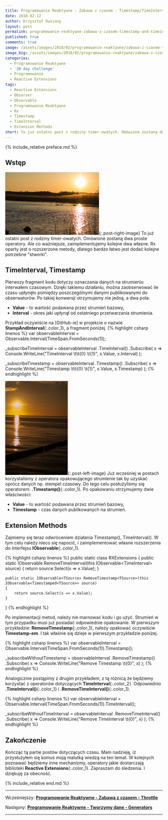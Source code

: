 ```yaml
---
title: Programowanie Reaktywne - Zabawa z czasem - Timestamp/TimeInterval.
date: 2018-02-12
author: Krzysztof Owsiany
layout: post
permalink: programowanie-reaktywne-zabawa-z-czasem-timestamp-and-timeinterval
published: true
comments: true        
image: /assets/images/2018/02/programowanie-reaktywne/zabawa-z-czasem-timestamp-and-timeinterval/post.jpg
image_big: /assets/images/2018/02/programowanie-reaktywne/zabawa-z-czasem-timestamp-and-timeinterval/post-big.jpg
categories:
  - Programowanie Reaktywne
  - '30 day challenge'
  - Programowanie
  - Reactive Extensions
tags:
  - Reactive Extensions
  - Observer
  - Observable
  - Programowanie Reaktywne
  - Rx
  - Timestamp
  - TimeInterval  
  - Extension Methods
short: To już ostatni post z rodziny timer-owatych. Omówione zostaną dwa proste operatory. Ale co ważniejsze, zaimplementujemy kolejne dwa własne. Rx oparty jest o rozszerzone metody, dlatego bardzo łatwo jest dodać kolejne potrzebne "stworki".
---
```

{% include_relative preface.md %}

## Wstęp
[![Reactive Extensions - Extension Methods][post]][post-big]{:.post-right-image}
To już ostatni post z rodziny timer-owatych. Omówione zostaną dwa proste operatory. Ale co ważniejsze, zaimplementujemy kolejne dwa własne. Rx oparty jest o rozszerzone metody, dlatego bardzo łatwo jest dodać kolejne potrzebne "stworki".

## TimeInterval, Timestamp
Pierwszy fragment kodu dotyczy oznaczania danych na strumieniu interwałem czasowym. Dzięki takiemu działaniu, można zaobserwować ile czasu upłynęło pomiędzy poszczególnymi danymi publikowanymi do obserwatorów.
Po takiej konwersji otrzymujemy nie jedną, a dwa pola:
* **Value** - to wartość podawana przez strumień bazowy,
* **Interval** - okres jaki upłynął od ostatniego przetwarzania strumienia.

Przykład oczywiście na [GitHub-ie] w projekcie o nazwie **StampAndInterval**{:.color_1}, a fragment poniżej.
{% highlight csharp linenos %}
var observableInterval = Observable.Interval(TimeSpan.FromSeconds(1));

_subscribeTimeInterval = observableInterval
	.TimeInterval()
	.Subscribe(
		x => Console.WriteLine("TimeInterval \t\t{0} \t{1}", x.Value, x.Interval)
	);

_subscribeTimestamp = observableInterval
	.Timestamp()
	.Subscribe(
		x => Console.WriteLine("Timestamp \t\t{0} \t{1}", x.Value, x.Timestamp)
	);
{% endhighlight %}

[![Reactive Extensions - Extension Methods][image1]][image1-big]{:.post-left-image}
Już wcześniej w postach korzystaliśmy z operatora opakowującego strumienie tak by uzyskać oprócz danych np. stempel czasowy. Do tego celu posłużyliśmy się operatorem: **.Timestamp()**{:.color_1}. Po opakowaniu otrzymujemy dwie właściwości: 
* **Value** - to wartość podawana przez strumień bazowy,
* **Timestamp** - czas danych publikowanych na strumień.

## Extension Methods
Zajmiemy się teraz odwróceniem działania Timestamp(), TimeInterval(). W tym celu należy nieco się napocić, i zaimplementować własne rozszerzenia do interfejsu **IObservable**{:.color_1}.

{% highlight csharp linenos %}
public static class RXExtensions
{
	public static IObservable<TSource> RemoveTimeInterval<TSource>(this IObservable<TimeInterval<TSource>> source)
	{
		return source.Select(x => x.Value);
	}

	public static IObservable<TSource> RemoveTimestamp<TSource>(this IObservable<Timestamped<TSource>> source)
	{
		return source.Select(x => x.Value);
	}
}
{% endhighlight %}

Po implementacji metod, należy nie marnować kodu i go użyć. Strumień w tym przypadku musi już posiadać odpowiednie opakowanie.
W pierwszym przykładzie: **RemoveTimestamp**{:.color_1}, należy opakować oczywiście **Timestamp-em**. I tak właśnie się dzieje w pierwszym przykładzie poniżej.

{% highlight csharp linenos %}
var observableInterval = Observable.Interval(TimeSpan.FromSeconds(1)).Timestamp();

_subscribeWithoutTimestamp = observableInterval
	.RemoveTimestamp()
	.Subscribe(
		x => Console.WriteLine("Remove Timestamp \t{0}", x)
	);
{% endhighlight %}

Analogicznie postąpimy z drugim przykładem, z tą różnicą że będziemy korzystać z operatorów dotyczących **TimeInterval**{:.color_2}.
Odpowiednio **.TimeInterval()**{:.color_1} i **.RemoveTimeInterval()**{:.color_1}.

{% highlight csharp linenos %}
var observableInterval = Observable.Interval(TimeSpan.FromSeconds(1)).TimeInterval();

_subscribeWithoutTimeInterval = observableInterval
	.RemoveTimeInterval()
	.Subscribe(
		x => Console.WriteLine("Remove TimeInterval \t{0}", x)
	);
{% endhighlight %}

## Zakończenie
Kończąc tą partie postów dotyczących czasu. Mam nadzieję, iż przysłużyłem się komuś moją malutką wiedzą na ten temat. 
W kolejnych poznawać będziemy inne mechanizmy, operatory jakie dostarczają biblioteki **Reactive Extensions**{:.color_1}. Zapraszam do śledzenia. I dziękuję za obecność.

{% include_relative end.md %}

------
Wcześniejszy: **[Programowanie Reaktywne - Zabawa z czasem - Throttle][previous]**

Następny: **[Programowanie Reaktywne - Tworzymy dane - Generators][next]**

------
[previous]: {{site.url}}/programowanie-reaktywne-zabawa-z-czasem-throttle
[next]: {{site.url}}/programowanie-reaktywne-tworzymy-dane-generators

[post]: /assets/images/2018/02/programowanie-reaktywne/zabawa-z-czasem-timestamp-and-timeinterval/post.jpg
[post-big]: /assets/images/2018/02/programowanie-reaktywne/zabawa-z-czasem-timestamp-and-timeinterval/post-big.jpg

[image1]: /assets/images/2018/02/programowanie-reaktywne/zabawa-z-czasem-timestamp-and-timeinterval/image1.jpg
[image1-big]: /assets/images/2018/02/programowanie-reaktywne/zabawa-z-czasem-timestamp-and-timeinterval/image1-big.jpg

[Observable.Interval]: {{site.url}}/programowanie-reaktywne-zabawa-z-czasem-timestamp-and-timeinterval